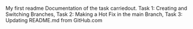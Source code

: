 My first readme
Documentation of the task carriedout. Task 1: Creating and Switching Branches, Task 2: Making a Hot Fix in the main Branch, Task 3: Updating README.md from GitHub.com
